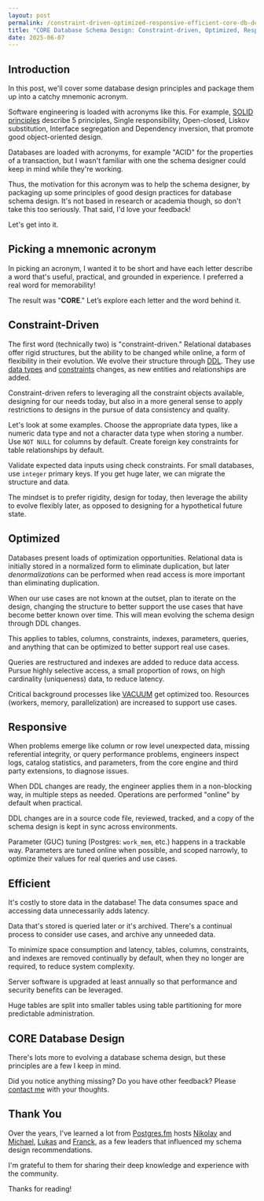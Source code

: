 ```yaml
---
layout: post
permalink: /constraint-driven-optimized-responsive-efficient-core-db-design
title: "CORE Database Schema Design: Constraint-driven, Optimized, Responsive, and Efficient"
date: 2025-06-07
---
```


## Introduction
In this post, we'll cover some database design principles and package them up into a catchy mnemonic acronym.

Software engineering is loaded with acronyms like this. For example, [SOLID principles](https://en.wikipedia.org/wiki/SOLID) describe 5 principles, Single responsibility, Open-closed, Liskov substitution, Interface segregation and Dependency inversion, that promote good object-oriented design.

Databases are loaded with acronyms, for example "ACID" for the properties of a transaction, but I wasn't familiar with one the schema designer could keep in mind while they're working.

Thus, the motivation for this acronym was to help the schema designer, by packaging up some principles of good design practices for database schema design. It's not based in research or academia though, so don't take this too seriously. That said, I'd love your feedback!

Let's get into it.

## Picking a mnemonic acronym
In picking an acronym, I wanted it to be short and have each letter describe a word that's useful, practical, and grounded in experience. I preferred a real word for memorability!

The result was "**CORE**." Let’s explore each letter and the word behind it.

## Constraint-Driven
The first word (technically two) is "constraint-driven." Relational databases offer rigid structures, but the ability to be changed while online, a form of flexibility in their evolution. We evolve their structure through [DDL](https://en.wikipedia.org/wiki/Data_definition_language). They use [data types](https://www.postgresql.org/docs/current/datatype.html) and [constraints](https://www.postgresql.org/docs/current/ddl-constraints.html) changes, as new entities and relationships are added.

Constraint-driven refers to leveraging all the constraint objects available, designing for our needs today, but also in a more general sense to apply restrictions to designs in the pursue of data consistency and quality.

Let's look at some examples. Choose the appropriate data types, like a numeric data type and not a character data type when storing a number. Use `NOT NULL` for columns by default. Create foreign key constraints for table relationships by default.

Validate expected data inputs using check constraints. For small databases, use `integer` primary keys. If you get huge later, we can migrate the structure and data.

The mindset is to prefer rigidity, design for today, then leverage the ability to evolve flexibly later, as opposed to designing for a hypothetical future state.

## Optimized
Databases present loads of optimization opportunities. Relational data is initially stored in a normalized form to eliminate duplication, but later *denormalizations* can be performed when read access is more important than eliminating duplication.

When our use cases are not known at the outset, plan to iterate on the design, changing the structure to better support the use cases that have become better known over time. This will mean evolving the schema design through DDL changes.

This applies to tables, columns, constraints, indexes, parameters, queries, and anything that can be optimized to better support real use cases.

Queries are restructured and indexes are added to reduce data access. Pursue highly selective access, a small proportion of rows, on high cardinality (uniqueness) data, to reduce latency.

Critical background processes like [VACUUM](https://www.postgresql.org/docs/current/sql-vacuum.html) get optimized too. Resources (workers, memory, parallelization) are increased to support use cases.

## Responsive
When problems emerge like column or row level unexpected data, missing referential integrity, or query performance problems, engineers inspect logs, catalog statistics, and parameters, from the core engine and third party extensions, to diagnose issues.

When DDL changes are ready, the engineer applies them in a non-blocking way, in multiple steps as needed. Operations are performed "online" by default when practical.

DDL changes are in a source code file, reviewed, tracked, and a copy of the schema design is kept in sync across environments.

Parameter (GUC) tuning (Postgres: `work_mem`, etc.) happens in a trackable way. Parameters are tuned online when possible, and scoped narrowly, to optimize their values for real queries and use cases.

## Efficient
It's costly to store data in the database! The data consumes space and accessing data unnecessarily adds latency.

Data that's stored is queried later or it's archived. There's a continual process to consider use cases, and archive any unneeded data.

To minimize space consumption and latency, tables, columns, constraints, and indexes are removed continually by default, when they no longer are required, to reduce system complexity.

Server software is upgraded at least annually so that performance and security benefits can be leveraged.

Huge tables are split into smaller tables using table partitioning for more predictable administration.

## CORE Database Design
There's lots more to evolving a database schema design, but these principles are a few I keep in mind.

Did you notice anything missing? Do you have other feedback? Please [contact me](/contact) with your thoughts.

## Thank You
Over the years, I've learned a lot from [Postgres.fm](https://postgres.fm) hosts [Nikolay](https://postgres.ai) and [Michael](https://www.pgmustard.com), [Lukas](https://pganalyze.com) and [Franck](https://dev.to/franckpachot), as a few leaders that influenced my schema design recommendations.

I'm grateful to them for sharing their deep knowledge and experience with the community.

Thanks for reading!
